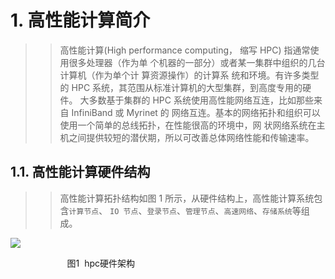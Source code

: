 
# 1. 高性能计算简介

>>高性能计算(High performance computing， 缩写 HPC) 指通常使用很多处理器（作为单
个机器的一部分）或者某一集群中组织的几台计算机（作为单个计 算资源操作）的计算系
统和环境。有许多类型的 HPC 系统，其范围从标准计算机的大型集群，到高度专用的硬件。
大多数基于集群的 HPC 系统使用高性能网络互连，比如那些来自 InfiniBand 或 Myrinet 的
网络互连。基本的网络拓扑和组织可以使用一个简单的总线拓扑，在性能很高的环境中，网
状网络系统在主机之间提供较短的潜伏期，所以可改善总体网络性能和传输速率。

## 1.1. 高性能计算硬件结构

>>高性能计算拓扑结构如图 1 所示，从硬件结构上，高性能计算系统包含`计算节点`、 `IO
节点`、`登录节点`、`管理节点`、`高速网络`、`存储系统`等组成。 

![](https://github.com/cheonn/HPC-knowledge/blob/master/img/hpc.png")

                        图1  hpc硬件架构
